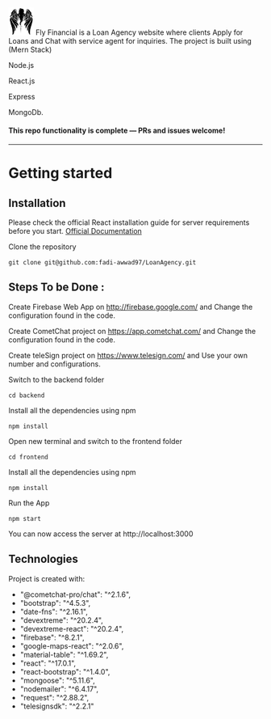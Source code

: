 
<img src="https://github.com/fadi-awwad97/LoanAgency/blob/main/frontend/src/assets/logo.jpg" width="50"/> Fly Financial is a Loan Agency website where clients Apply for Loans and Chat with service agent for inquiries. The project is built using (Mern Stack)

Node.js 

React.js

Express

MongoDb.


#### This repo functionality is complete — PRs and issues welcome!
----------
# Getting started

## Installation

Please check the official React installation guide for server requirements before you start. [Official Documentation](https://reactjs.org/docs/create-a-new-react-app.html)


Clone the repository

    git clone git@github.com:fadi-awwad97/LoanAgency.git

## Steps To be Done : 

Create Firebase Web App on http://firebase.google.com/ and Change the configuration found in the code.

Create CometChat project on https://app.cometchat.com/ and Change the configuration found in the code.

Create teleSign project on https://www.telesign.com/ and Use your own number and configurations.


Switch to the backend folder

    cd backend

Install all the dependencies using npm

    npm install
    
Open new terminal and switch to the frontend folder

    cd frontend

Install all the dependencies using npm

    npm install    

Run the App

    npm start


You can now access the server at http://localhost:3000

## Technologies
Project is created with:
 *  "@cometchat-pro/chat": "^2.1.6",
 *  "bootstrap": "^4.5.3",
 *  "date-fns": "^2.16.1",
 *  "devextreme": "^20.2.4",
 *  "devextreme-react": "^20.2.4",
 *  "firebase": "^8.2.1",
 *  "google-maps-react": "^2.0.6",
 *  "material-table": "^1.69.2",
 *  "react": "^17.0.1",
 *  "react-bootstrap": "^1.4.0",
 *  "mongoose": "^5.11.6",
 *  "nodemailer": "^6.4.17",
 *  "request": "^2.88.2",
 *  "telesignsdk": "^2.2.1"
